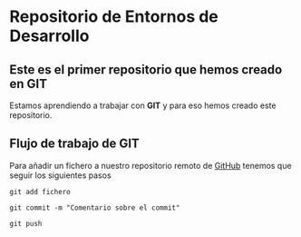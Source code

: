 # Repositorio de Entornos de Desarrollo
## Este es el primer repositorio que hemos creado en GIT

Estamos aprendiendo a trabajar con **GIT** y para eso hemos creado este repositorio.

## Flujo de trabajo de GIT
Para añadir un fichero a nuestro repositorio remoto de [GitHub](https://www.github.com) tenemos que seguir los siguientes pasos

```console
git add fichero
```

```console
git commit -m "Comentario sobre el commit"
```

```console
git push
```


